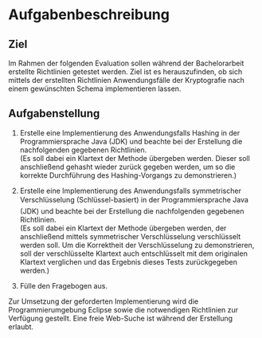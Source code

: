 # Aufgabenbeschreibung
## Ziel
Im Rahmen der folgenden Evaluation sollen während der Bachelorarbeit erstellte Richtlinien getestet werden. Ziel ist es herauszufinden, ob sich mittels der erstellten Richtlinien Anwendungsfälle der Kryptografie nach einem gewünschten Schema implementieren lassen.
## Aufgabenstellung
1. Erstelle eine Implementierung des Anwendungsfalls Hashing in der
Programmiersprache Java (JDK) und beachte bei der Erstellung die nachfolgenden gegebenen Richtlinien. <br> (Es soll dabei ein Klartext der Methode übergeben werden. Dieser soll anschließend gehasht wieder zurück gegeben werden, um so die korrekte Durchführung des Hashing-Vorgangs zu demonstrieren.)

2. Erstelle eine Implementierung des Anwendungsfalls symmetrischer Verschlüsselung (Schlüssel-basiert) in der Programmiersprache Java (JDK) und beachte bei der Erstellung die nachfolgenden gegebenen Richtlinien.<br>(Es soll dabei ein Klartext der Methode übergeben werden, der anschließend mittels symmetrischer Verschlüsselung verschlüsselt werden soll. Um die Korrektheit der Verschlüsselung zu demonstrieren, soll der verschlüsselte Klartext auch entschlüsselt mit dem originalen Klartext verglichen und das Ergebnis dieses Tests zurückgegeben werden.)

3. Fülle den Fragebogen aus.

Zur Umsetzung der geforderten Implementierung wird die Programmierumgebung Eclipse sowie die notwendigen Richtlinien zur Verfügung gestellt. Eine freie Web-Suche ist während der Erstellung erlaubt.

